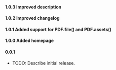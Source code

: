 #### 1.0.3  Improved description
#### 1.0.2  Improved changelog
#### 1.0.1  Added support for PDF.file() and PDF.assets()
#### 1.0.0  Added homepage
#### 0.0.1

* TODO: Describe initial release.

